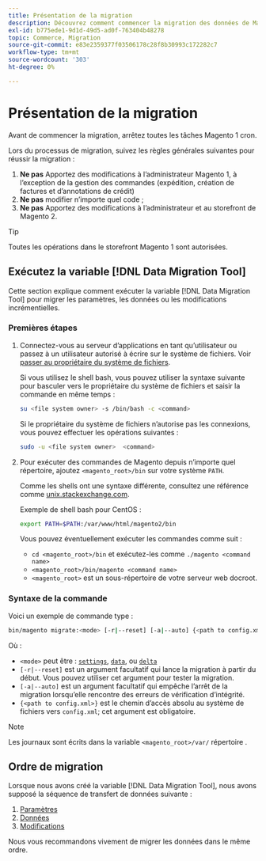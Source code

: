 ```yaml
---
title: Présentation de la migration
description: Découvrez comment commencer la migration des données de Magento 1 vers Magento 2 avec le [!DNL Data Migration Tool].
exl-id: b775ede1-9d1d-49d5-ad0f-763404b48278
topic: Commerce, Migration
source-git-commit: e83e2359377f03506178c28f8b30993c172282c7
workflow-type: tm+mt
source-wordcount: '303'
ht-degree: 0%

---
```


# Présentation de la migration

Avant de commencer la migration, arrêtez toutes les tâches Magento 1 cron.

Lors du processus de migration, suivez les règles générales suivantes pour réussir la migration :

1. **Ne pas** Apportez des modifications à l’administrateur Magento 1, à l’exception de la gestion des commandes (expédition, création de factures et d’annotations de crédit)
1. **Ne pas** modifier n’importe quel code ;
1. **Ne pas** Apportez des modifications à l’administrateur et au storefront de Magento 2.

>[!TIP]
>
>Toutes les opérations dans le storefront Magento 1 sont autorisées.

## Exécutez la variable [!DNL Data Migration Tool]

Cette section explique comment exécuter la variable [!DNL Data Migration Tool] pour migrer les paramètres, les données ou les modifications incrémentielles.

### Premières étapes

1. Connectez-vous au serveur d’applications en tant qu’utilisateur ou passez à un utilisateur autorisé à écrire sur le système de fichiers. Voir [passer au propriétaire du système de fichiers](../../../installation/prerequisites/file-system/overview.md).

   Si vous utilisez le shell bash, vous pouvez utiliser la syntaxe suivante pour basculer vers le propriétaire du système de fichiers et saisir la commande en même temps :

   ```bash
   su <file system owner> -s /bin/bash -c <command>
   ```

   Si le propriétaire du système de fichiers n’autorise pas les connexions, vous pouvez effectuer les opérations suivantes :

   ```bash
   sudo -u <file system owner>  <command>
   ```

1. Pour exécuter des commandes de Magento depuis n’importe quel répertoire, ajoutez `<magento_root>/bin` sur votre système `PATH`.

   Comme les shells ont une syntaxe différente, consultez une référence comme [unix.stackexchange.com](https://unix.stackexchange.com/questions/117467/how-to-permanently-set-environmental-variables).

   Exemple de shell bash pour CentOS :

   ```bash
   export PATH=$PATH:/var/www/html/magento2/bin
   ```

   Vous pouvez éventuellement exécuter les commandes comme suit :

   - `cd <magento_root>/bin` et exécutez-les comme `./magento <command name>`
   - `<magento_root>/bin/magento <command name>`
   - `<magento_root>` est un sous-répertoire de votre serveur web docroot.

### Syntaxe de la commande

Voici un exemple de commande type :

```bash
bin/magento migrate:<mode> [-r|--reset] [-a|--auto] {<path to config.xml>}
```

Où :

- `<mode>` peut être : [`settings`](settings.md), [`data`](data.md), ou [`delta`](delta.md)
- `[-r|--reset]` est un argument facultatif qui lance la migration à partir du début. Vous pouvez utiliser cet argument pour tester la migration.
- `[-a|--auto]` est un argument facultatif qui empêche l’arrêt de la migration lorsqu’elle rencontre des erreurs de vérification d’intégrité.
- `{<path to config.xml>}` est le chemin d’accès absolu au système de fichiers vers `config.xml`; cet argument est obligatoire.

>[!NOTE]
>
>Les journaux sont écrits dans la variable `<magento_root>/var/` répertoire .


## Ordre de migration

Lorsque nous avons créé la variable [!DNL Data Migration Tool], nous avons supposé la séquence de transfert de données suivante :

1. [Paramètres](settings.md)
1. [Données](data.md)
1. [Modifications](delta.md)

Nous vous recommandons vivement de migrer les données dans le même ordre.
